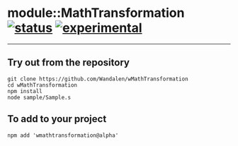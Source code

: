 
# module::MathTransformation [![status](https://github.com/Wandalen/wMathTransformation/workflows/publish/badge.svg)](https://github.com/Wandalen/wMathTransformation/actions?query=workflow%3Apublish) [![experimental](https://img.shields.io/badge/stability-experimental-orange.svg)](https://github.com/emersion/stability-badges#experimental)

___

## Try out from the repository
```
git clone https://github.com/Wandalen/wMathTransformation
cd wMathTransformation
npm install
node sample/Sample.s
```

## To add to your project
```
npm add 'wmathtransformation@alpha'
```


